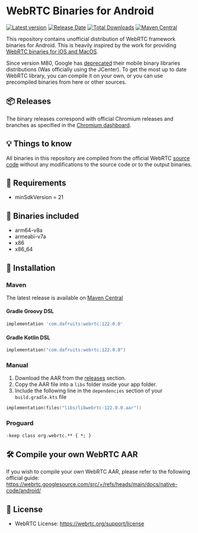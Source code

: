 # WebRTC Binaries for Android
[![Latest version](https://img.shields.io/github/v/release/rno/webrtc)](https://github.com/rno/WebRTC/releases)
[![Release Date](https://img.shields.io/github/release-date/rno/webrtc)](https://github.com/rno/WebRTC/releases)
[![Total Downloads](https://img.shields.io/github/downloads/rno/webrtc/total)](https://github.com/rno/WebRTC/releases)
[![Maven Central](https://img.shields.io/maven-central/v/com.dafruits/webrtc)](https://github.com/rno/WebRTC/releases)


This repository contains unofficial distribution of WebRTC framework binaries for Android. This is heavily inspired by the work for providing [WebRTC binaries for iOS and MacOS](https://github.com/stasel/WebRTC).

Since version M80, Google has [deprecated](https://groups.google.com/g/discuss-webrtc/c/Ozvbd0p7Q1Y/m/M4WN2cRKCwAJ?pli=1) their mobile binary libraries distributions (Was officially using the JCenter). To get the most up to date WebRTC library, you can compile it on your own, or you can use precompiled binaries from here or other sources.

## 📦 Releases
The binary releases correspond with official Chromium releases and branches as specified in the [Chromium dashboard](https://chromiumdash.appspot.com/branches).

## 💡 Things to know
All binaries in this repository are compiled from the official WebRTC [source code](https://webrtc.googlesource.com/src/) without any modifications to the source code or to the output binaries.

## 📢 Requirements
* minSdkVersion = 21

## 📀 Binaries included

* arm64-v8a
* armeabi-v7a
* x86
* x86_64

## 🚚 Installation

### Maven

The latest release is available on [Maven Central](https://search.maven.org/artifact/com.dafruits/webrtc/121.0.0/aar)

#### Gradle Groovy DSL

```groovy
implementation 'com.dafruits:webrtc:122.0.0'
```

#### Gradle Kotlin DSL

```kotlin
implementation("com.dafruits:webrtc:122.0.0")
```

### Manual
1. Download the AAR from the [releases](https://github.com/rno/WebRTC/releases) section.
2. Copy the AAR file into a `libs` folder inside your app folder.
3. Include the following line in the `dependencies` section of your `build.gradle.kts` file

```kotlin
implementation(files("libs/libwebrtc-122.0.0.aar"))
```

### Proguard

```
-keep class org.webrtc.** { *; }
```

## 🛠 Compile your own WebRTC AAR
If you wish to compile your own WebRTC AAR, please refer to the following official guide:
https://webrtc.googlesource.com/src/+/refs/heads/main/docs/native-code/android/

## 📃 License
* WebRTC License: https://webrtc.org/support/license